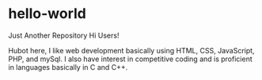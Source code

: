 # hello-world
Just Another Repository
Hi Users!

Hubot here, I like web development basically using HTML, CSS, JavaScript, PHP, and mySql.
I also have interest in competitive coding and is proficient in languages basically in C and C++.
